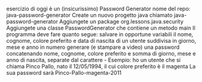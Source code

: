 esercizio di oggi è un (insicurissimo) Password Generator
nome del repo: java-password-generator
Create un nuovo progetto java chiamato java-password-generator
Aggiungete un package org.lessons.java.security
Aggiungete una classe PasswordGenerator che contiene un metodo main Il programma deve fare quanto segue:
salvare in opportune variabili il nome, cognome, colore preferito e data di nascita di un utente suddivisa in giorno, mese e anno in numero
generare (e stampare a video) una password concatenando nome, cognome, colore preferito e somma di giorno, mese e anno di nascita, separate dal carattere -
         Esempio: ho un utente che si chiama Pinco Pallo, nato il 12/05/1994, il cui colore preferito è il magenta La sua password sarà Pinco-Pallo-magenta-2011
